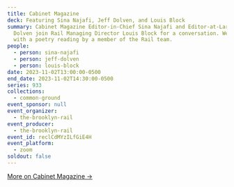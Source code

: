 ```yaml
---
title: Cabinet Magazine
deck: Featuring Sina Najafi, Jeff Dolven, and Louis Block
summary: Cabinet Magazine Editor-in-Chief Sina Najafi and Editor-at-Large Jeff
  Dolven join Rail Managing Director Louis Block for a conversation. We conclude
  with a poetry reading by a member of the Rail team.
people:
  - person: sina-najafi
  - person: jeff-dolven
  - person: louis-block
date: 2023-11-02T13:00:00-0500
end_date: 2023-11-02T14:30:00-0500
series: 933
collections:
  - common-ground
event_sponsor: null
event_organizer:
  - the-brooklyn-rail
event_producer:
  - the-brooklyn-rail
event_id: reclCdMYzILfGiE4H
event_platform:
  - zoom
soldout: false
---
```

[M﻿ore on Cabinet Magazine →](https://www.cabinetmagazine.org/)